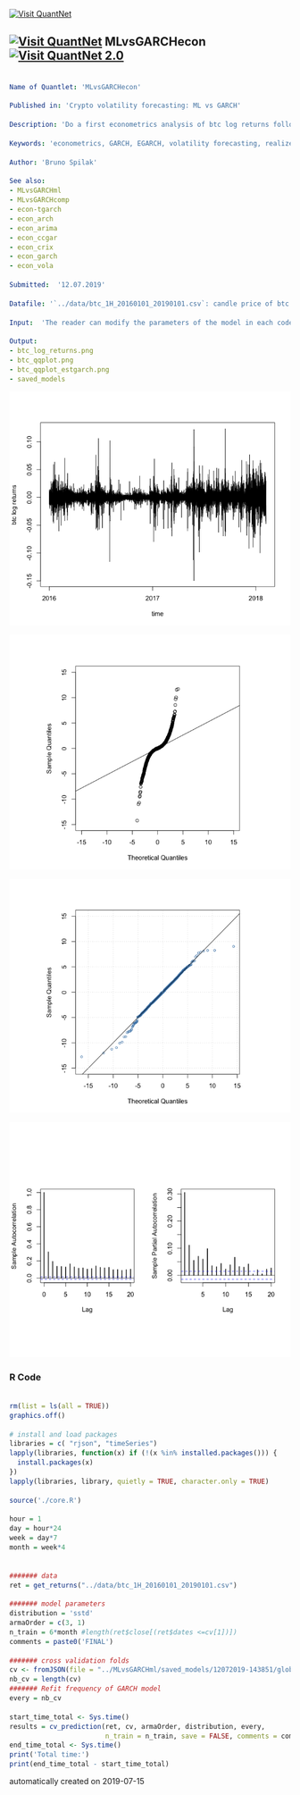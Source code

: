 [<img src="https://github.com/QuantLet/Styleguide-and-FAQ/blob/master/pictures/banner.png" width="888" alt="Visit QuantNet">](http://quantlet.de/)

## [<img src="https://github.com/QuantLet/Styleguide-and-FAQ/blob/master/pictures/qloqo.png" alt="Visit QuantNet">](http://quantlet.de/) **MLvsGARCHecon** [<img src="https://github.com/QuantLet/Styleguide-and-FAQ/blob/master/pictures/QN2.png" width="60" alt="Visit QuantNet 2.0">](http://quantlet.de/)

```yaml

Name of Quantlet: 'MLvsGARCHecon'

Published in: 'Crypto volatility forecasting: ML vs GARCH'

Description: 'Do a first econometrics analysis of btc log returns following Chen et al (2017) in `MLvsGARCHecon_1.R`, then build a rolling forecast with selected model `MLvsGARCHecon_2.R`'

Keywords: 'econometrics, GARCH, EGARCH, volatility forecasting, realized volatility, cryptocurrency, btc'

Author: 'Bruno Spilak'

See also:
- MLvsGARCHml
- MLvsGARCHcomp
- econ-tgarch
- econ_arch
- econ_arima
- econ_ccgar
- econ_crix
- econ_garch
- econ_vola

Submitted:  '12.07.2019'

Datafile: '`../data/btc_1H_20160101_20190101.csv`: candle price of btc with 1 hour frequency'

Input:  'The reader can modify the parameters of the model in each code file.'

Output:
- btc_log_returns.png
- btc_qqplot.png
- btc_qqplot_estgarch.png
- saved_models

```

![Picture1](btc_log_returns.png)

![Picture2](btc_qqplot.png)

![Picture3](btc_qqplot_estgarch.png)

![Picture4](res_squared_p_acf.png)

### R Code
```r

rm(list = ls(all = TRUE))
graphics.off()

# install and load packages
libraries = c( "rjson", "timeSeries")
lapply(libraries, function(x) if (!(x %in% installed.packages())) {
  install.packages(x)
})
lapply(libraries, library, quietly = TRUE, character.only = TRUE)

source('./core.R')

hour = 1
day = hour*24
week = day*7
month = week*4


####### data
ret = get_returns("../data/btc_1H_20160101_20190101.csv")

####### model parameters
distribution = 'sstd'
armaOrder = c(3, 1)
n_train = 6*month #length(ret$close[(ret$dates <=cv[1])])
comments = paste0('FINAL')

####### cross validation folds
cv <- fromJSON(file = "../MLvsGARCHml/saved_models/12072019-143851/global_dates.json")
nb_cv = length(cv)
####### Refit frequency of GARCH model
every = nb_cv

start_time_total <- Sys.time()
results = cv_prediction(ret, cv, armaOrder, distribution, every,
                        n_train = n_train, save = FALSE, comments = comments)
end_time_total <- Sys.time()
print('Total time:')
print(end_time_total - start_time_total)


```

automatically created on 2019-07-15